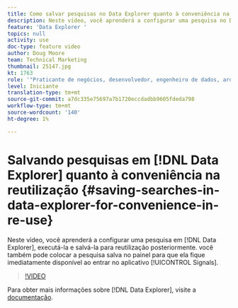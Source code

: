 ```yaml
---
title: Como salvar pesquisas no Data Explorer quanto à conveniência na reutilização
description: Neste vídeo, você aprenderá a configurar uma pesquisa no Data Explorer, executá-la e salvá-la para reutilização posteriormente. você também pode colocar a pesquisa salva no painel para que fique imediatamente disponível ao entrar no aplicativo Sinais .
feature: 'Data Explorer '
topics: null
activity: use
doc-type: feature video
author: Doug Moore
team: Technical Marketing
thumbnail: 25147.jpg
kt: 1763
role: '"Praticante de negócios, desenvolvedor, engenheiro de dados, arquiteto, arquiteto de dados, administrador, líder"'
level: Iniciante
translation-type: tm+mt
source-git-commit: a7dc335e75697a7b1720eccdadbb9605fdeda798
workflow-type: tm+mt
source-wordcount: '140'
ht-degree: 1%

---
```



# Salvando pesquisas em [!DNL Data Explorer] quanto à conveniência na reutilização {#saving-searches-in-data-explorer-for-convenience-in-re-use}

Neste vídeo, você aprenderá a configurar uma pesquisa em [!DNL Data Explorer], executá-la e salvá-la para reutilização posteriormente. você também pode colocar a pesquisa salva no painel para que ela fique imediatamente disponível ao entrar no aplicativo [!UICONTROL Signals].

>[!VIDEO](https://video.tv.adobe.com/v/25147/?quality=12)

Para obter mais informações sobre [!DNL Data Explorer], visite a [documentação](https://experiencecloud.adobe.com/resources/help/en_US/aam/data-explorer.html).